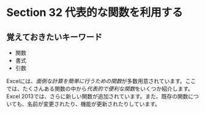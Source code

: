 # Section 32 代表的な関数を利用する

## 覚えておきたいキーワード
- 関数
- 書式
- 引数

Excelには、<em>面倒な計算を簡単に行うための関数</em>が多数用意されています。ここでは、たくさんある関数の中から<em>代表的で便利な関数</em>をいくつか紹介します。Excel 2013では、さらに新しい関数が追加されています。また、既存の関数についても、名前が変更されたり、機能が更新されたりしています。
